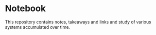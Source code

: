 # Notebook

This repository contains notes, takeaways and links  and study of various systems accumulated over time.